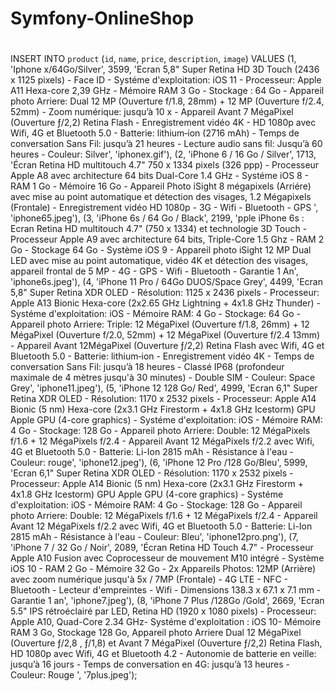 # Symfony-OnlineShop
# 
INSERT INTO `product` (`id`, `name`, `price`, `description`, `image`) VALUES
(1, 'Iphone x/64Go/Silver', 3599, 'Ecran 5,8\" Super Retina HD 3D Touch (2436 x 1125 pixels) - Face ID - Systéme d\'exploitation: iOS 11 - Processeur: Apple A11 Hexa-core 2,39 GHz - Mémoire RAM 3 Go - Stockage : 64 Go - Appareil photo Arriere: Dual 12 MP (Ouverture f/1.8, 28mm) + 12 MP (Ouverture f/2.4, 52mm) - Zoom numérique: jusqu’à 10 x - Appareil Avant 7 MégaPixel (Ouverture ƒ/2,2) Retina Flash - Enregistrement vidéo 4K - HD 1080p avec Wifi, 4G et Bluetooth 5.0 - Batterie: lithium‑ion (2716 mAh) - Temps de conversation Sans Fil: jusqu’à 21 heures - Lecture audio sans fil: Jusqu’à 60 heures - Couleur: Silver', 'iphonex.gif'),
(2, 'iPhone 6 / 16 Go / Silver', 1713, 'Écran Retina HD multitouch 4.7\" 750 x 1334 pixels (326 ppp) - Processeur Apple A8 avec architecture 64 bits Dual-Core 1.4 GHz - Systéme iOS 8 - RAM 1 Go - Mémoire 16 Go - Appareil Photo iSight 8 mégapixels (Arriére) avec mise au point automatique et détection des visages, 1.2 Mégapixels (Frontale) - Enregistrement vidéo HD 1080p - 3G - Wifi - Bluetooth - GPS ', 'iphone65.jpeg'),
(3, 'iPhone 6s / 64 Go / Black', 2199, 'pple iPhone 6s : Ecran Retina HD multitouch 4.7\" (750 x 1334) et technologie 3D Touch - Processeur Apple A9 avec architecture 64 bits, Triple-Core 1.5 Ghz - RAM 2 Go - Stockage 64 Go - Système iOS 9 - Appareil photo iSight 12 MP Dual LED avec mise au point automatique, vidéo 4K et détection des visages, appareil frontal de 5 MP - 4G - GPS - Wifi - Bluetooth - Garantie 1 An', 'iphone6s.jpeg'),
(4, 'iPhone 11 Pro / 64Go DUOS/Space Grey', 4499, 'Ecran 5,8\" Super Retina XDR OLED - Résolution: 1125 x 2436 pixels - Processeur: Apple A13 Bionic Hexa-core (2x2.65 GHz Lightning + 4x1.8 GHz Thunder) - Systéme d\'exploitation: iOS - Mémoire RAM: 4 Go - Stockage: 64 Go - Appareil photo Arriere: Triple: 12 MégaPixel (Ouverture f/1.8, 26mm) + 12 MégaPixel (Ouverture f/2.0, 52mm) + 12 MégaPixel (Ouverture f/2.4 13mm) - Appareil Avant 12MégaPixel (Ouverture ƒ/2,2) Retina Flash avec Wifi, 4G et Bluetooth 5.0 - Batterie: lithium‑ion - Enregistrement vidéo 4K - Temps de conversation Sans Fil: jusqu’à 18 heures - Classé IP68 (profondeur maximale de 4 mètres jusqu\'à 30 minutes) - Double SIM - Couleur: Space Grey', 'iphone11.jpeg'),
(5, 'iPhone 12 128 Go/ Red', 4999, 'Ecran 6,1\" Super Retina XDR OLED - Résolution: 1170 x 2532 pixels - Processeur: Apple A14 Bionic (5 nm) Hexa-core (2x3.1 GHz Firestorm + 4x1.8 GHz Icestorm) GPU Apple GPU (4-core graphics) - Systéme d\'exploitation: iOS - Mémoire RAM: 4 Go - Stockage: 128 Go - Appareil photo Arriere: Double: 12 MégaPixels  f/1.6 + 12 MégaPixels f/2.4 - Appareil Avant 12 MégaPixels f/2.2 avec Wifi, 4G et Bluetooth 5.0 - Batterie: Li-Ion 2815 mAh - Résistance à l\'eau - Couleur: rouge', 'iphone12.jpeg'),
(6, 'iPhone 12 Pro /128 Go/Bleu', 5999, 'Ecran 6,1\" Super Retina XDR OLED - Résolution: 1170 x 2532 pixels - Processeur: Apple A14 Bionic (5 nm) Hexa-core (2x3.1 GHz Firestorm + 4x1.8 GHz Icestorm) GPU Apple GPU (4-core graphics) - Systéme d\'exploitation: iOS - Mémoire RAM: 4 Go - Stockage: 128 Go - Appareil photo Arriere: Double: 12 MégaPixels  f/1.6 + 12 MégaPixels f/2.4 - Appareil Avant 12 MégaPixels f/2.2 avec Wifi, 4G et Bluetooth 5.0 - Batterie: Li-Ion 2815 mAh - Résistance à l\'eau - Couleur: Bleu', 'iphone12pro.png'),
(7, 'iPhone 7 / 32 Go / Noir', 2089, 'Écran Retina HD Touch 4.7\" - Processeur Apple A10 Fusion avec Coprocesseur de mouvement M10 intégré - Système iOS 10 - RAM 2 Go - Mémoire 32 Go - 2x Appareils Photos: 12MP (Arrière) avec zoom numérique jusqu\'à 5x / 7MP (Frontale) - 4G LTE - NFC - Bluetooth - Lecteur d\'empreintes - Wifi - Dimensions 138.3 x 67.1 x 7.1 mm - Garantie 1 an', 'iphone7.jpeg'),
(8, 'iPhone 7 Plus /128Go /Gold', 2669, 'Ecran 5.5\" IPS rétroéclairé par LED, Retina HD (1920 x 1080 pixels) - Processeur: Apple A10, Quad-Core 2.34 GHz- Systéme d\'exploitation : iOS 10- Mémoire RAM 3 Go, Stockage 128 Go, Appareil photo Arriere Dual 12 MégaPixel (Ouverture ƒ/2,8 , ƒ/1,8) et Avant 7 MégaPixel (Ouverture ƒ/2,2) Retina Flash, HD 1080p avec Wifi, 4G et Bluetooth 4.2 - Autonomie de batterie en veille: jusqu’à 16 jours - Temps de conversation en 4G: jusqu’à 13 heures  - Couleur: Rouge ', '7plus.jpeg');

